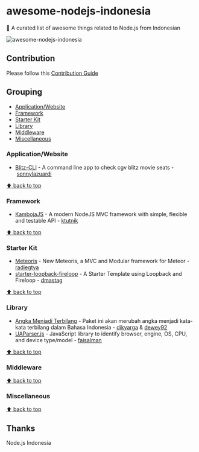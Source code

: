# awesome-nodejs-indonesia
:star2: A curated list of awesome things related to Node.js from Indonesian

![awesome-nodejs-indonesia](https://raw.githubusercontent.com/nodejs-indonesia/nodejs-indonesia.github.io/master/nodejs-indonesia.jpg)

## Contribution
Please follow this [Contribution Guide](https://github.com/nodejs-indonesia/awesome-nodejs-indonesia/blob/master/CONTRIBUTION.md)

## Grouping
+ [Application/Website](#application-website)
+ [Framework](#framework)
+ [Starter Kit](#starter-kit)
+ [Library](#library)
+ [Middleware](#middleware)
+ [Miscellaneous](#misclelaneous)

### Application/Website
- [Blitz-CLI](https://github.com/sonnylazuardi/blitz-cli) - A command line app to check cgv blitz movie seats - [sonnylazuardi](https://github.com/sonnylazuardi)


[:arrow_up: back to top](#grouping)


### Framework
- [KambojaJS](https://github.com/kambojajs/kamboja) - A modern NodeJS MVC framework with simple, flexible and testable API - [ktutnik](https://github.com/ktutnik)


[:arrow_up: back to top](#grouping)


### Starter Kit
- [Meteoris](https://github.com/meteoris/meteoris) - New Meteoris, a MVC and Modular framework for Meteor - [radiegtya](https://github.com/radiegtya)
- [starter-loopback-fireloop](https://github.com/nodejs-indonesia/starter-loopback-fireloop) - A Starter Template using Loopback and Fireloop - [dmastag](https://github.com/dmastag)


[:arrow_up: back to top](#grouping)


### Library
- [Angka Menjadi Terbilang](https://github.com/dikyarga/angka-menjadi-terbilang/) - Paket ini akan merubah angka menjadi kata-kata terbilang dalam Bahasa Indonesia - [dikyarga](http://github.com/dikyarga) & [dewey92](https://github.com/dewey92)
- [UAParser.js](https://github.com/faisalman/ua-parser-js) - JavaScript library to identify browser, engine, OS, CPU, and device type/model - [faisalman](https://github.com/faisalman)

[:arrow_up: back to top](#grouping)


### Middleware


[:arrow_up: back to top](#grouping)


### Miscellaneous


[:arrow_up: back to top](#grouping)


## Thanks
Node.js Indonesia 

